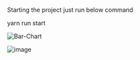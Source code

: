 Starting the project just run below command
  <div>yarn run start</div>

![Bar-Chart](https://user-images.githubusercontent.com/70307820/216779570-fedf770e-4f3d-4e7f-9e4e-74da80a9cd91.jpg)

![image](https://user-images.githubusercontent.com/70307820/216779599-cbb1ff73-01fe-4347-8723-7e0d41f049d4.png)
